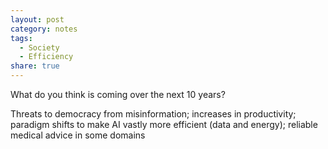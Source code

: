 ```yaml
---
layout: post
category: notes
tags:
  - Society
  - Efficiency
share: true
---
```

What do you think is coming over the next 10 years?

Threats to democracy from misinformation; increases in productivity; paradigm shifts to make AI vastly more efficient (data and energy); reliable medical advice in some domains